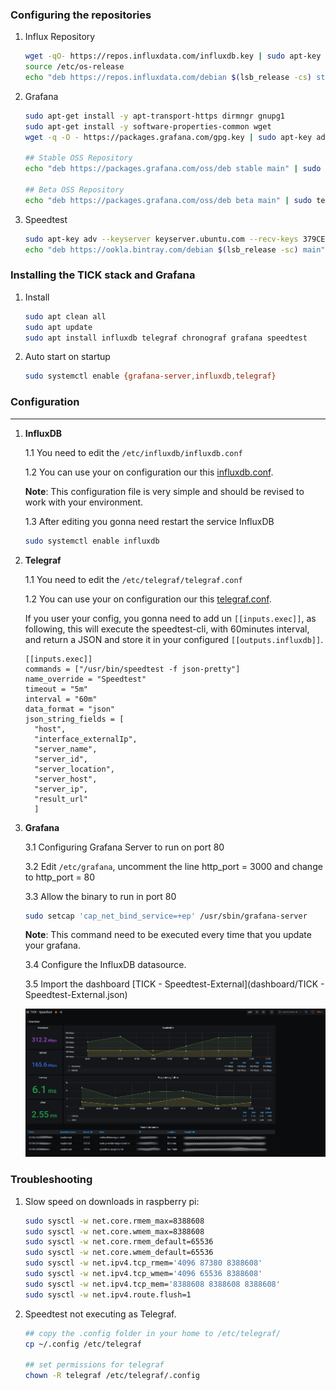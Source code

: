 ### Configuring the repositories

1. Influx Repository

   ```bash
   wget -qO- https://repos.influxdata.com/influxdb.key | sudo apt-key add -
   source /etc/os-release
   echo "deb https://repos.influxdata.com/debian $(lsb_release -cs) stable" | sudo tee /etc/apt/sources.list.d/influxdb.list
   ```

2. Grafana

   ```bash
   sudo apt-get install -y apt-transport-https dirmngr gnupg1 
   sudo apt-get install -y software-properties-common wget
   wget -q -O - https://packages.grafana.com/gpg.key | sudo apt-key add -
   
   ## Stable OSS Repository
   echo "deb https://packages.grafana.com/oss/deb stable main" | sudo tee -a /etc/apt/sources.list.d/grafana.list 
   
   ## Beta OSS Repository
   echo "deb https://packages.grafana.com/oss/deb beta main" | sudo tee -a /etc/apt/sources.list.d/grafana.list
   ```

3. Speedtest

   ```bash
   sudo apt-key adv --keyserver keyserver.ubuntu.com --recv-keys 379CE192D401AB61
   echo "deb https://ookla.bintray.com/debian $(lsb_release -sc) main" | sudo tee  /etc/apt/sources.list.d/speedtest.list
   ```

### Installing the TICK stack and Grafana

1. Install

   ```bash
   sudo apt clean all
   sudo apt update
   sudo apt install influxdb telegraf chronograf grafana speedtest
   ```

   

2. Auto start on startup

   ```bash
   sudo systemctl enable {grafana-server,influxdb,telegraf}
   ```

### Configuration

------
1. **InfluxDB**

   1.1 You need to edit the `/etc/influxdb/influxdb.conf`

   1.2 You can use your on configuration our this [influxdb.conf](config/influxdb.conf).

   **Note**: This configuration file is very simple and should be revised to work with your environment.  

   1.3 After editing you gonna need restart the service InfluxDB

   ```bash
   sudo systemctl enable influxdb
   ```
	
1. **Telegraf**

   1.1 You need to edit the `/etc/telegraf/telegraf.conf`

   1.2 You can use your on configuration our this [telegraf.conf](config/telegraf.conf).

   If you user your config, you gonna need to add un `[[inputs.exec]]`, as following, this will execute the speedtest-cli, with 60minutes interval, and return a JSON and store it in your configured `[[outputs.influxdb]]`.

   ```properties
   [[inputs.exec]]
   commands = ["/usr/bin/speedtest -f json-pretty"]
   name_override = "Speedtest"
   timeout = "5m"
   interval = "60m"
   data_format = "json"
   json_string_fields = [
     "host",
     "interface_externalIp",
     "server_name",
     "server_id",
     "server_location",
     "server_host",
     "server_ip",
     "result_url"
     ]
   ```

1. **Grafana**

   3.1 Configuring Grafana Server to run on port 80

   3.2 Edit `/etc/grafana`, uncomment the line http_port = 3000 and change to http_port = 80

   3.3 Allow the binary to run in port 80 

   ```bash
   sudo setcap 'cap_net_bind_service=+ep' /usr/sbin/grafana-server
   ```

   **Note**: This command need to be executed every time that you update your grafana.

   3.4 Configure the InfluxDB datasource.

   3.5 Import the dashboard [TICK - Speedtest-External](dashboard/TICK - Speedtest-External.json)

   ![Dashboard Example](imgs/TICK-Speedtest-External.png)

### Troubleshooting

1. Slow speed on downloads in raspberry pi:

   ```bash
   sudo sysctl -w net.core.rmem_max=8388608
   sudo sysctl -w net.core.wmem_max=8388608
   sudo sysctl -w net.core.rmem_default=65536
   sudo sysctl -w net.core.wmem_default=65536
   sudo sysctl -w net.ipv4.tcp_rmem='4096 87380 8388608'
   sudo sysctl -w net.ipv4.tcp_wmem='4096 65536 8388608'
   sudo sysctl -w net.ipv4.tcp_mem='8388608 8388608 8388608'
   sudo sysctl -w net.ipv4.route.flush=1
   ```

2. Speedtest not executing as Telegraf.

   ```bash
   ## copy the .config folder in your home to /etc/telegraf/
   cp ~/.config /etc/telegraf
   
   ## set permissions for telegraf
   chown -R telegraf /etc/telegraf/.config
   ```

   

   

